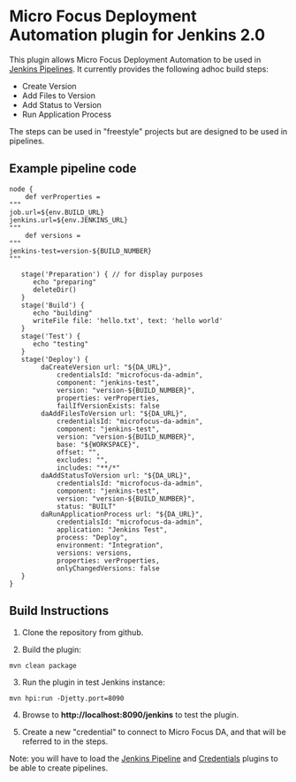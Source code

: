 # Micro Focus Deployment Automation plugin for Jenkins 2.0

This plugin allows Micro Focus Deployment Automation to be used in [Jenkins Pipelines](https://jenkins.io/solutions/pipeline/).
It currently provides the following adhoc build steps:

- Create Version
- Add Files to Version
- Add Status to Version
- Run Application Process

The steps can be used in "freestyle" projects but are designed to be used in pipelines. 

## Example pipeline code

```
node {
    def verProperties = 
"""
job.url=${env.BUILD_URL}
jenkins.url=${env.JENKINS_URL}
"""
    def versions =
"""
jenkins-test=version-${BUILD_NUMBER}
"""
   
   stage('Preparation') { // for display purposes
      echo "preparing"
      deleteDir()
   }
   stage('Build') {
      echo "building"
      writeFile file: 'hello.txt', text: 'hello world'
   }
   stage('Test') {
      echo "testing"
   }
   stage('Deploy') {
        daCreateVersion url: "${DA_URL}",
            credentialsId: "microfocus-da-admin", 
            component: "jenkins-test", 
            version: "version-${BUILD_NUMBER}", 
            properties: verProperties,
            failIfVersionExists: false
        daAddFilesToVersion url: "${DA_URL}",
            credentialsId: "microfocus-da-admin", 
            component: "jenkins-test", 
            version: "version-${BUILD_NUMBER}",
            base: "${WORKSPACE}", 
            offset: "", 
            excludes: "", 
            includes: "**/*"
        daAddStatusToVersion url: "${DA_URL}",
            credentialsId: "microfocus-da-admin", 
            component: "jenkins-test", 
            version: "version-${BUILD_NUMBER}", 
            status: "BUILT"
        daRunApplicationProcess url: "${DA_URL}",
            credentialsId: "microfocus-da-admin", 
            application: "Jenkins Test", 
            process: "Deploy", 
            environment: "Integration",
            versions: versions,
            properties: verProperties,
            onlyChangedVersions: false    
   }
}
```

## Build Instructions

1) Clone the repository from github.

2) Build the plugin:

```
mvn clean package
```

3) Run the plugin in test Jenkins instance:

```
mvn hpi:run -Djetty.port=8090
```

4) Browse to **http://localhost:8090/jenkins** to test the plugin. 

5) Create a new "credential" to connect to Micro Focus DA, and that will be referred to in the steps.

Note: you will have to load the [Jenkins Pipeline](https://wiki.jenkins-ci.org/display/JENKINS/Pipeline+Plugin) and [Credentials](https://wiki.jenkins-ci.org/display/JENKINS/Credentials+Plugin) plugins to be able to create pipelines.

